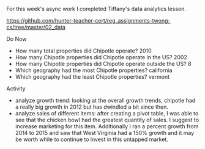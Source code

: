 For this week's async work I completed Tiffany's data analytics lesson.

https://github.com/hunter-teacher-cert/reg_assignments-twong-cs/tree/master/02_data

Do Now
* How many total properties did Chipotle operate? 2010
* How many Chipotle properties did Chipotle operate in the US? 2002
* How many Chipotle properties did Chipotle operate outside the US? 8
* Which geography had the most Chipotle properties? california
* Which geography had the least Chipotle properties? vermont

Activity
* analyze growth trend: looking at the overall growth trends, chipotle had a really big growth in 2012 but has dwindled a bit since then.
* analyze sales of different items: after creating a pivot table, I was able to see that the chicken bowl had the greatest quantity of sales. I suggest to increase marketing for this item. Additionally I ran a percent growth from 2014 to 2015 and saw that West Virginia had a 150% growth and it may be worth while to continue to invest in this untapped market. 
